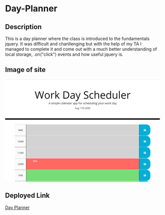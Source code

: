 # Day-Planner

## Description

This is a day planner where the class is introduced to the fundamentals jquery.  It was difficult and chanllenging but with the help of my TA I managed to complete it and come out with a much better understanding of local storage, .on("click") events
and how useful jquery is.


## Image of site 

![image of the working site](./assets/screenshot.PNG)

## Deployed Link

[Day Planner]( https://macparthum.github.io/Day_Planner/)